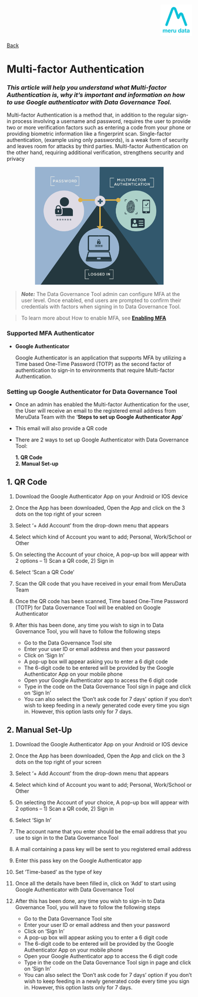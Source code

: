 <p align="Right">
  <img width="85" height="85" src="../../Media/Images/Logos/Merudata_Logo1.png">
</p>

[Back](Admin_Guides.md)

# Multi-factor Authentication 

### *This article will help you understand what Multi-factor Authentication is, why it’s important and information on how to use Google authenticator with Data Governance Tool.*

Multi-factor Authentication is a method that, in addition to the regular sign-in process involving a username and password, requires the user to provide two or more verification factors such as entering a code from your phone or providing biometric information like a fingerprint scan. Single-factor authentication, (example using only passwords), is a weak form of security and leaves room for attacks by third parties. Multi-factor Authentication on the other hand, requiring additional verification, strengthens security and privacy

<p align="center">
  <img width="350" height="320" src="../../Media/Images/Help/MFA/MFA_Image.png">
</p>

> ***Note:*** The Data Governance Tool admin can configure MFA at the user level. Once enabled, end users are prompted to confirm their credentials with factors when signing in to Data Governance Tool.

> To learn more about How to enable MFA, see [**Enabling MFA**](Enabling_MFA.md)

### Supported MFA Authenticator

- **Google Authenticator**

    Google Authenticator is an application that supports MFA by utilizing a Time based One-Time Password (TOTP) as the second factor of authentication to sign-in to environments that require Multi-factor Authentication. 

### Setting up Google Authenticator for Data Governance Tool

- Once an admin has enabled the Multi-factor Authentication for the user, the User will receive an email to the registered email address from MeruData Team with the ‘**Steps to set up Google Authenticator App**’  

- This email will also provide a QR code  

- There are 2 ways to set up Google Authenticator with Data Governance Tool:

     **1. QR Code**  
     **2. Manual Set-up**  

## 1. QR Code  

1. Download the Google Authenticator App on your Android or IOS device  

2. Once the App has been downloaded, Open the App and click on the 3 dots on the top right of your screen 

3. Select ‘+ Add Account’ from the drop-down menu that appears  

4. Select which kind of Account you want to add; Personal, Work/School or Other  

5. On selecting the Account of your choice, A pop-up box will appear with 2 options – 1) Scan a QR code, 2) Sign in 

7. Select ‘Scan a QR Code’  

8. Scan the QR code that you have received in your email from MeruData Team  

9. Once the QR code has been scanned, Time based One-Time Password (TOTP) for Data Governance Tool will be enabled on Google Authenticator 

10. After this has been done, any time you wish to sign in to Data Governance Tool, you will have to follow the following steps  
    - Go to the Data Governance Tool site  
    - Enter your user ID or email address and then your password  
    - Click on ‘Sign In’ 
    - A pop-up box will appear asking you to enter a 6 digit code  
    - The 6-digit code to be entered will be provided by the Google Authenticator App on your mobile phone  
    - Open your Google Authenticator app to access the 6 digit code  
    - Type in the code on the Data Governance Tool sign in page and click on ‘Sign In’  
    - You can also select the ‘Don’t ask code for 7 days’ option if you don’t wish to keep feeding in a newly generated code every time you sign in. However, this option lasts only for 7 days. 

## 2. Manual Set-Up 

1. Download the Google Authenticator App on your Android or IOS device  

2. Once the App has been downloaded, Open the App and click on the 3 dots on the top right of your screen 

3. Select ‘+ Add Account’ from the drop-down menu that appears  

4. Select which kind of Account you want to add; Personal, Work/School or Other  

6. On selecting the Account of your choice, A pop-up box will appear with 2 options – 1) Scan a QR code, 2) Sign in 

7. Select ‘Sign In’ 

8. The account name that you enter should be the email address that you use to sign in to the Data Governance Tool 

9. A mail containing a pass key will be sent to you registered email address 

10. Enter this pass key on the Google Authenticator app  

11. Set ‘Time-based’ as the type of key 

12. Once all the details have been filled in, click on ‘Add’ to start using Google Authenticator with Data Governance Tool 

13. After this has been done, any time you wish to sign-in to Data Governance Tool, you will have to follow the following steps  
    - Go to the Data Governance Tool site  
    - Enter your user ID or email address and then your password  
    - Click on ‘Sign In’ 
    - A pop-up box will appear asking you to enter a 6 digit code  
    - The 6-digit code to be entered will be provided by the Google Authenticator App on your mobile phone  
    - Open your Google Authenticator app to access the 6 digit code  
    - Type in the code on the Data Governance Tool sign in page and click on ‘Sign In’  
    - You can also select the ‘Don’t ask code for 7 days’ option if you don’t wish to keep feeding in a newly generated code every time you sign in. However, this option lasts only for 7 days. 

 



